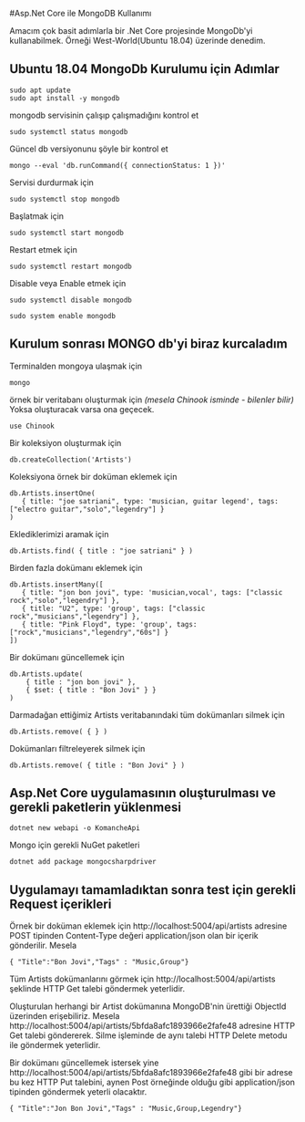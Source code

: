 #Asp.Net Core ile MongoDB Kullanımı

Amacım çok basit adımlarla bir .Net Core projesinde MongoDb'yi kullanabilmek. Örneği West-World(Ubuntu 18.04) üzerinde denedim.

## Ubuntu 18.04 MongoDb Kurulumu için Adımlar

```
sudo apt update
sudo apt install -y mongodb
```

mongodb servisinin çalışıp çalışmadığını kontrol et

```
sudo systemctl status mongodb
```

Güncel db versiyonunu şöyle bir kontrol et

```
mongo --eval 'db.runCommand({ connectionStatus: 1 })'
```

Servisi durdurmak için

```
sudo systemctl stop mongodb
```

Başlatmak için

```
sudo systemctl start mongodb
```

Restart etmek için

```
sudo systemctl restart mongodb
```

Disable veya Enable etmek için

```
sudo systemctl disable mongodb
```

```
sudo system enable mongodb
```

## Kurulum sonrası MONGO db'yi biraz kurcaladım

Terminalden mongoya ulaşmak için

```
mongo
```

örnek bir veritabanı oluşturmak için _(mesela Chinook isminde - bilenler bilir)_ Yoksa oluşturacak varsa ona geçecek.

```
use Chinook
```

Bir koleksiyon oluşturmak için

```
db.createCollection('Artists')
```

Koleksiyona örnek bir doküman eklemek için

```
db.Artists.insertOne(
   { title: "joe satriani", type: 'musician, guitar legend', tags: ["electro guitar","solo","legendry"] }
)
```

Eklediklerimizi aramak için

```
db.Artists.find( { title : "joe satriani" } )
```

Birden fazla dokümanı eklemek için

```
db.Artists.insertMany([
   { title: "jon bon jovi", type: 'musician,vocal', tags: ["classic rock","solo","legendry"] },
   { title: "U2", type: 'group', tags: ["classic rock","musicians","legendry"] },
   { title: "Pink Floyd", type: 'group', tags: ["rock","musicians","legendry","60s"] }
])
```

Bir dokümanı güncellemek için

```
db.Artists.update( 
    { title : "jon bon jovi" },
    { $set: { title : "Bon Jovi" } }
)
```

Darmadağan ettiğimiz Artists veritabanındaki tüm dokümanları silmek için

```
db.Artists.remove( { } )
```

Dokümanları filtreleyerek silmek için

```
db.Artists.remove( { title : "Bon Jovi" } )
```

## Asp.Net Core uygulamasının oluşturulması ve gerekli paketlerin yüklenmesi

```
dotnet new webapi -o KomancheApi
```

Mongo için gerekli NuGet paketleri

```
dotnet add package mongocsharpdriver
```

## Uygulamayı tamamladıktan sonra test için gerekli Request içerikleri

Örnek bir doküman eklemek için http://localhost:5004/api/artists adresine POST tipinden Content-Type değeri application/json olan bir içerik gönderilir. Mesela

```
{ "Title":"Bon Jovi","Tags" : "Music,Group"}
```

Tüm Artists dokümanlarını görmek için http://localhost:5004/api/artists şeklinde HTTP Get talebi göndermek yeterlidir.

Oluşturulan herhangi bir Artist dokümanına MongoDB'nin ürettiği ObjectId üzerinden erişebiliriz. Mesela http://localhost:5004/api/artists/5bfda8afc1893966e2fafe48 adresine HTTP Get talebi göndererek. Silme işleminde de aynı talebi HTTP Delete metodu ile göndermek yeterlidir.

Bir dokümanı güncellemek istersek yine http://localhost:5004/api/artists/5bfda8afc1893966e2fafe48 gibi bir adrese bu kez HTTP Put talebini, aynen Post örneğinde olduğu gibi application/json tipinden göndermek yeterli olacaktır.

```
{ "Title":"Jon Bon Jovi","Tags" : "Music,Group,Legendry"}
```
